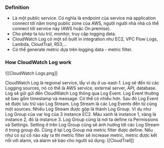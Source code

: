 ### Definition
- Là một public service. Có nghĩa là endpoint của service mà application connect tới nằm trong public zone của AWS, người người nhà nhà có thể connect tới service này (AWS hoặc On premise).
- Cho phép ta lưu trữ, monitor, truy cập logging data.
- CloudWatch Log có một số built in integration như EC2, VPC Flow Logs, Lambda, CloudTrail, R53,...
- Có thể generate metric dựa trên logging data - metric filter.
### How CloudWatch Log work
![[CloudWatch Logs.png]]

CloudWatch Log là regional service, lấy ví dụ ở us-east-1.
Log sẽ đến từ các Logging sources, nó có thể là AWS service, external server, API, database.
Log sẽ gửi gửi đến CloudWatch Log thông qua Log Event.
Log Event thường sẽ bao gồm timestamp và message. Có thể có nhiều hơn.
Sau đó Log Event sẽ được lưu trữ vào Log Stream. Log Stream là các Log Events đến từ cùng một sources.
Nhiều Log Stream được gộp là thành Log Group. Ví dụ như Log Group của var log của 3 instance EC2. Màu xanh là instance 1, vàng là instance 2, đỏ là instance 3.
Log Group cũng là nơi ta define ra Permissions và Settings. Setting ở trên Log Group cũng sẽ ảnh hưởng tới các Log Stream ở trong group đó.
Cũng ở tại Log Group mà metric filter được define. Nếu như có sự cố nào xảy ra thì metric filter sẽ increase metric, metric được kết nối với alarm, và alarm sẽ báo cho người sử dụng.
[[CloudTrail]]